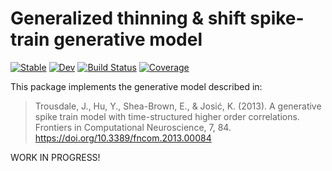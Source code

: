 # Generalized thinning & shift spike-train generative model

[![Stable](https://img.shields.io/badge/docs-stable-blue.svg)](https://dylanfesta.github.io/ThinningAndShift.jl/stable)
[![Dev](https://img.shields.io/badge/docs-dev-blue.svg)](https://dylanfesta.github.io/ThinningAndShift.jl/dev)
[![Build Status](https://github.com/dylanfesta/ThinningAndShift.jl/actions/workflows/CI.yml/badge.svg?branch=main)](https://github.com/dylanfesta/ThinningAndShift.jl/actions/workflows/CI.yml?query=branch%3Amain)
[![Coverage](https://codecov.io/gh/dylanfesta/ThinningAndShift.jl/branch/main/graph/badge.svg)](https://codecov.io/gh/dylanfesta/ThinningAndShift.jl)

This package implements the generative model described in:

>  Trousdale, J., Hu, Y., Shea-Brown, E., & Josić, K. (2013). A generative spike train model with time-structured higher order correlations. Frontiers in Computational Neuroscience, 7, 84. https://doi.org/10.3389/fncom.2013.00084

WORK IN PROGRESS!
